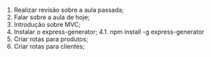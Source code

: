 1. Realizar revisão sobre a aula passada;
2. Falar sobre a aula de hoje;
3. Introdução sobre MVC;
4. Instalar o express-generator;
    4.1. npm install -g express-generator
5. Criar rotas para produtos;
6. Criar rotas para clientes;